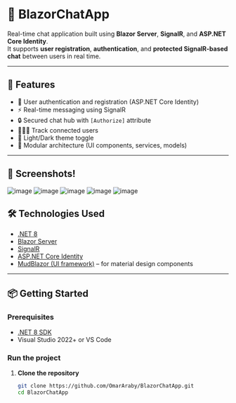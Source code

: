 # 💬 BlazorChatApp

Real-time chat application built using **Blazor Server**, **SignalR**, and **ASP.NET Core Identity**.  
It supports **user registration**, **authentication**, and **protected SignalR-based chat** between users in real time.

---

## 🚀 Features

- 🔐 User authentication and registration (ASP.NET Core Identity)
- ⚡ Real-time messaging using SignalR
- 🔒 Secured chat hub with `[Authorize]` attribute
- 🧑‍🤝‍🧑 Track connected users
- 🌙 Light/Dark theme toggle
- 🧩 Modular architecture (UI components, services, models)

---

## 📸 Screenshots!
![image](https://github.com/user-attachments/assets/8d526449-7cbc-4c6e-b13b-e7a791b067b6)
![image](https://github.com/user-attachments/assets/59e01206-e9e8-45d4-a79c-bef240fe3775)
![image](https://github.com/user-attachments/assets/93023a94-60f7-4c5a-aa6f-1d2bbb153d6c)
![image](https://github.com/user-attachments/assets/2a079326-02d5-4aeb-a9b4-96b7ce78cf66)
![image](https://github.com/user-attachments/assets/fdb19f4d-15eb-4c31-bccc-2cad03db3ee5)

## 🛠️ Technologies Used

- [.NET 8](https://dotnet.microsoft.com/en-us/)
- [Blazor Server](https://learn.microsoft.com/en-us/aspnet/core/blazor/)
- [SignalR](https://learn.microsoft.com/en-us/aspnet/core/signalr/)
- [ASP.NET Core Identity](https://learn.microsoft.com/en-us/aspnet/core/security/authentication/identity)
- [MudBlazor (UI framework)](https://mudblazor.com/) – for material design components

---

## 📦 Getting Started

### Prerequisites

- [.NET 8 SDK](https://dotnet.microsoft.com/en-us/download/dotnet/8.0)
- Visual Studio 2022+ or VS Code

### Run the project

1. **Clone the repository**

   ```bash
   git clone https://github.com/OmarAraby/BlazorChatApp.git
   cd BlazorChatApp
